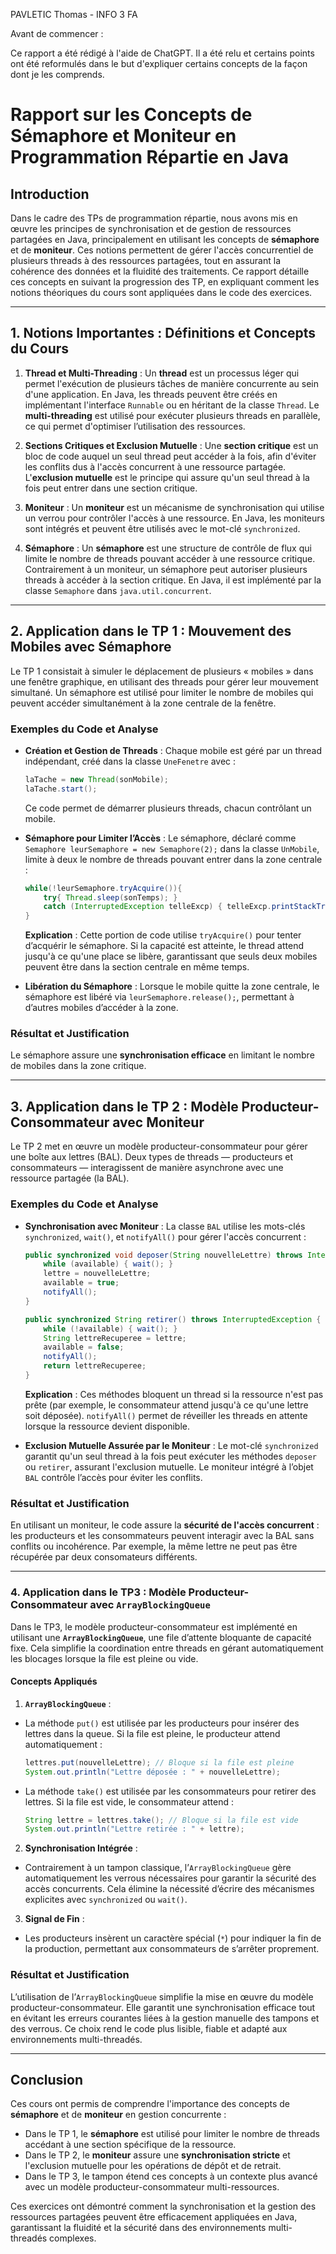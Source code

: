 PAVLETIC Thomas  -  INFO 3 FA

Avant de commencer : 

Ce rapport a été rédigé à l'aide de ChatGPT. Il a été relu et certains points ont été reformulés dans le but d'expliquer certains concepts de la façon dont je les comprends.

# Rapport sur les Concepts de Sémaphore et Moniteur en Programmation Répartie en Java

## Introduction

Dans le cadre des TPs de programmation répartie, nous avons mis en œuvre les principes de synchronisation et de gestion de ressources partagées en Java, principalement en utilisant les concepts de **sémaphore** et de **moniteur**. Ces notions permettent de gérer l'accès concurrentiel de plusieurs threads à des ressources partagées, tout en assurant la cohérence des données et la fluidité des traitements. Ce rapport détaille ces concepts en suivant la progression des TP, en expliquant comment les notions théoriques du cours sont appliquées dans le code des exercices.

---

## 1. Notions Importantes : Définitions et Concepts du Cours

1. **Thread et Multi-Threading** : Un **thread** est un processus léger qui permet l'exécution de plusieurs tâches de manière concurrente au sein d'une application. En Java, les threads peuvent être créés en implémentant l'interface `Runnable` ou en héritant de la classe `Thread`. Le **multi-threading** est utilisé pour exécuter plusieurs threads en parallèle, ce qui permet d'optimiser l’utilisation des ressources.

2. **Sections Critiques et Exclusion Mutuelle** : Une **section critique** est un bloc de code auquel un seul thread peut accéder à la fois, afin d'éviter les conflits dus à l'accès concurrent à une ressource partagée. L'**exclusion mutuelle** est le principe qui assure qu'un seul thread à la fois peut entrer dans une section critique.

3. **Moniteur** : Un **moniteur** est un mécanisme de synchronisation qui utilise un verrou pour contrôler l'accès à une ressource. En Java, les moniteurs sont intégrés et peuvent être utilisés avec le mot-clé `synchronized`.

4. **Sémaphore** : Un **sémaphore** est une structure de contrôle de flux qui limite le nombre de threads pouvant accéder à une ressource critique. Contrairement à un moniteur, un sémaphore peut autoriser plusieurs threads à accéder à la section critique. En Java, il est implémenté par la classe `Semaphore` dans `java.util.concurrent`.

---

## 2. Application dans le TP 1 : Mouvement des Mobiles avec Sémaphore

Le TP 1 consistait à simuler le déplacement de plusieurs « mobiles » dans une fenêtre graphique, en utilisant des threads pour gérer leur mouvement simultané. Un sémaphore est utilisé pour limiter le nombre de mobiles qui peuvent accéder simultanément à la zone centrale de la fenêtre.

### Exemples du Code et Analyse

- **Création et Gestion de Threads** :
  Chaque mobile est géré par un thread indépendant, créé dans la classe `UneFenetre` avec :
  ```java
  laTache = new Thread(sonMobile);
  laTache.start();
  ```
  Ce code permet de démarrer plusieurs threads, chacun contrôlant un mobile.

- **Sémaphore pour Limiter l’Accès** :
  Le sémaphore, déclaré comme `Semaphore leurSemaphore = new Semaphore(2);` dans la classe `UnMobile`, limite à deux le nombre de threads pouvant entrer dans la zone centrale :
  ```java
  while(!leurSemaphore.tryAcquire()){
      try{ Thread.sleep(sonTemps); }
      catch (InterruptedException telleExcp) { telleExcp.printStackTrace(); }
  }
  ```
  **Explication** : Cette portion de code utilise `tryAcquire()` pour tenter d’acquérir le sémaphore. Si la capacité est atteinte, le thread attend jusqu'à ce qu'une place se libère, garantissant que seuls deux mobiles peuvent être dans la section centrale en même temps.

- **Libération du Sémaphore** :
  Lorsque le mobile quitte la zone centrale, le sémaphore est libéré via `leurSemaphore.release();`, permettant à d’autres mobiles d’accéder à la zone.

### Résultat et Justification

Le sémaphore assure une **synchronisation efficace** en limitant le nombre de mobiles dans la zone critique.

---

## 3. Application dans le TP 2 : Modèle Producteur-Consommateur avec Moniteur

Le TP 2 met en œuvre un modèle producteur-consommateur pour gérer une boîte aux lettres (BAL). Deux types de threads — producteurs et consommateurs — interagissent de manière asynchrone avec une ressource partagée (la BAL).

### Exemples du Code et Analyse

- **Synchronisation avec Moniteur** :
  La classe `BAL` utilise les mots-clés `synchronized`, `wait()`, et `notifyAll()` pour gérer l'accès concurrent :
  ```java
  public synchronized void deposer(String nouvelleLettre) throws InterruptedException {
      while (available) { wait(); }
      lettre = nouvelleLettre;
      available = true;
      notifyAll();
  }

  public synchronized String retirer() throws InterruptedException {
      while (!available) { wait(); }
      String lettreRecuperee = lettre;
      available = false;
      notifyAll();
      return lettreRecuperee;
  }
  ```
  **Explication** : Ces méthodes bloquent un thread si la ressource n'est pas prête (par exemple, le consommateur attend jusqu'à ce qu'une lettre soit déposée). `notifyAll()` permet de réveiller les threads en attente lorsque la ressource devient disponible.

- **Exclusion Mutuelle Assurée par le Moniteur** :
  Le mot-clé `synchronized` garantit qu'un seul thread à la fois peut exécuter les méthodes `deposer` ou `retirer`, assurant l'exclusion mutuelle. Le moniteur intégré à l’objet `BAL` contrôle l’accès pour éviter les conflits.

### Résultat et Justification

En utilisant un moniteur, le code assure la **sécurité de l'accès concurrent** : les producteurs et les consommateurs peuvent interagir avec la BAL sans conflits ou incohérence. Par exemple, la même lettre ne peut pas être récupérée par deux consomateurs différents.

---

### 4. Application dans le TP3 : Modèle Producteur-Consommateur avec `ArrayBlockingQueue`

Dans le TP3, le modèle producteur-consommateur est implémenté en utilisant une **`ArrayBlockingQueue`**, une file d’attente bloquante de capacité fixe. Cela simplifie la coordination entre threads en gérant automatiquement les blocages lorsque la file est pleine ou vide.

#### Concepts Appliqués

1. **`ArrayBlockingQueue`** :
  - La méthode `put()` est utilisée par les producteurs pour insérer des lettres dans la queue. Si la file est pleine, le producteur attend automatiquement :
    ```java
    lettres.put(nouvelleLettre); // Bloque si la file est pleine
    System.out.println("Lettre déposée : " + nouvelleLettre);
    ```
  - La méthode `take()` est utilisée par les consommateurs pour retirer des lettres. Si la file est vide, le consommateur attend :
    ```java
    String lettre = lettres.take(); // Bloque si la file est vide
    System.out.println("Lettre retirée : " + lettre);
    ```

2. **Synchronisation Intégrée** :
  - Contrairement à un tampon classique, l’`ArrayBlockingQueue` gère automatiquement les verrous nécessaires pour garantir la sécurité des accès concurrents. Cela élimine la nécessité d’écrire des mécanismes explicites avec `synchronized` ou `wait()`.

3. **Signal de Fin** :
  - Les producteurs insèrent un caractère spécial (`*`) pour indiquer la fin de la production, permettant aux consommateurs de s’arrêter proprement.

### Résultat et Justification

L’utilisation de l’`ArrayBlockingQueue` simplifie la mise en œuvre du modèle producteur-consommateur. Elle garantit une synchronisation efficace tout en évitant les erreurs courantes liées à la gestion manuelle des tampons et des verrous. Ce choix rend le code plus lisible, fiable et adapté aux environnements multi-threadés.

---

## Conclusion

Ces cours ont permis de comprendre l'importance des concepts de **sémaphore** et de **moniteur** en gestion concurrente :
- Dans le TP 1, le **sémaphore** est utilisé pour limiter le nombre de threads accédant à une section spécifique de la ressource.
- Dans le TP 2, le **moniteur** assure une **synchronisation stricte** et l'exclusion mutuelle pour les opérations de dépôt et de retrait.
- Dans le TP 3, le tampon étend ces concepts à un contexte plus avancé avec un modèle producteur-consommateur multi-ressources.

Ces exercices ont démontré comment la synchronisation et la gestion des ressources partagées peuvent être efficacement appliquées en Java, garantissant la fluidité et la sécurité dans des environnements multi-threadés complexes.